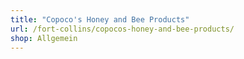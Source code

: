 ```yaml
---
title: "Copoco's Honey and Bee Products"
url: /fort-collins/copocos-honey-and-bee-products/
shop: Allgemein
---
```

